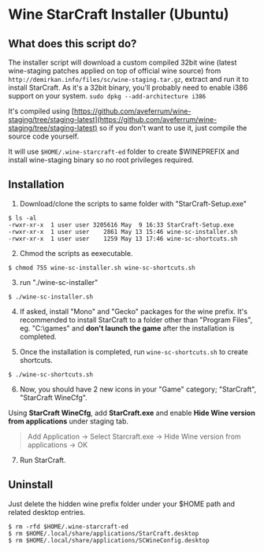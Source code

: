 Wine StarCraft Installer (Ubuntu)
=======================
## What does this script do?

The installer script will download a custom compiled 32bit wine (latest wine-staging patches applied on top of official wine source) from `http://demirkan.info/files/sc/wine-staging.tar.gz`, extract and run it to install StarCraft. As it's a 32bit binary, you'll probably need to enable i386 support on your system. `sudo dpkg --add-architecture i386`

 It's compiled using [https://github.com/aveferrum/wine-staging/tree/staging-latest](https://github.com/aveferrum/wine-staging/tree/staging-latest) so if you don't want to use it, just compile the source code yourself.

It will use `$HOME/.wine-starcraft-ed` folder to create $WINEPREFIX and install wine-staging binary so no root privileges required.

## Installation
1. Download/clone the scripts to same folder with "StarCraft-Setup.exe" 

```
$ ls -al
-rwxr-xr-x  1 user user 3205616 May  9 16:33 StarCraft-Setup.exe
-rwxr-xr-x  1 user user    2861 May 13 15:46 wine-sc-installer.sh
-rwxr-xr-x  1 user user    1259 May 13 17:46 wine-sc-shortcuts.sh
```
2. Chmod the scripts as eexecutable.

`$ chmod 755 wine-sc-installer.sh wine-sc-shortcuts.sh`

3. run "./wine-sc-installer"

`$ ./wine-sc-installer.sh`

4. If asked, install "Mono" and "Gecko" packages for the wine prefix. It's recommended to install StarCraft to a folder other than "Program Files", eg. "C:\games" and **don't launch the game** after the installation is completed. 

5. Once the installation is completed, run `wine-sc-shortcuts.sh` to create shortcuts.

`$ ./wine-sc-shortcuts.sh`

6.  Now, you should have 2 new icons in your "Game" category; "StarCraft", "StarCraft WineCfg".

Using **StarCraft WineCfg**,  add **StarCraft.exe** and enable **Hide Wine version from applications** under staging tab. 
   
> Add Application -> Select Starcraft.exe -> Hide Wine version from applications -> OK
    
7. Run StarCraft.

## Uninstall

Just delete the hidden wine prefix folder under your $HOME path and related desktop entries.

```
$ rm -rfd $HOME/.wine-starcraft-ed 
$ rm $HOME/.local/share/applications/StarCraft.desktop
$ rm $HOME/.local/share/applications/SCWineConfig.desktop
```